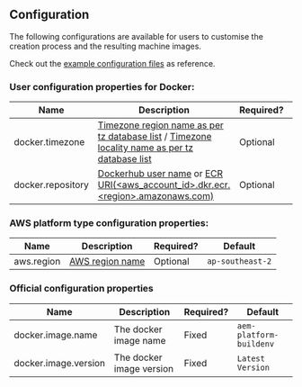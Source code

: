 Configuration
-------------

The following configurations are available for users to customise the creation process and the resulting machine images.

Check out the [example configuration files](https://github.com/shinesolutions/aem-helloworld-config/tree/ecr-support/aem-platform-buildenv/sandpit) as reference.

### User configuration properties for Docker:

| Name | Description | Required? | Default |
|------|-------------|-----------|---------|
| docker.timezone | [Timezone region name as per tz database list](https://en.wikipedia.org/wiki/List_of_tz_database_time_zones#List) / [Timezone locality name as per tz database list](https://en.wikipedia.org/wiki/List_of_tz_database_time_zones#List)| Optional | `Australia/Melbourne` |
| docker.repository | [Dockerhub user name](https://docs.docker.com/docker-hub/repos/) or [ECR URI(\<aws_account_id\>.dkr.ecr.\<region\>.amazonaws.com)](https://docs.aws.amazon.com/AmazonECR/latest/userguide/Registries.html#registry_auth) | Optional | `Shinesolutions` |

### AWS platform type configuration properties:

| Name | Description | Required? | Default |
|------|-------------|-----------|---------|
| aws.region | [AWS region name](http://docs.aws.amazon.com/AWSEC2/latest/UserGuide/using-regions-availability-zones.html) | Optional | `ap-southeast-2` |

### Official configuration properties
| Name | Description | Required? | Default |
|------|-------------|-----------|---------|
| docker.image.name | The docker image name | Fixed | `aem-platform-buildenv` |
| docker.image.version | The docker image version | Fixed | `Latest Version` |
